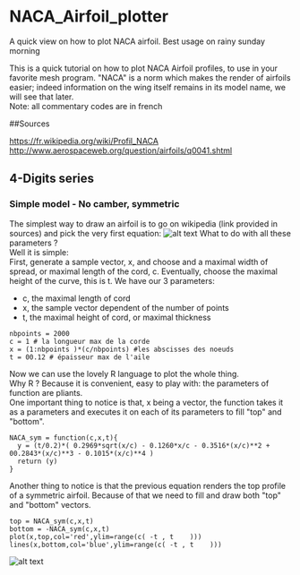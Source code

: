 # NACA_Airfoil_plotter
A quick view on how to plot NACA airfoil. Best usage on rainy sunday morning

This is a quick tutorial on how to plot NACA Airfoil profiles, to use in your favorite mesh program.
"NACA" is a norm which makes the render of airfoils easier; indeed information on the wing itself remains in its model name, we will see that later.  
Note: all commentary codes are in french

##Sources

https://fr.wikipedia.org/wiki/Profil_NACA
http://www.aerospaceweb.org/question/airfoils/q0041.shtml

## 4-Digits series
### Simple model - No camber, symmetric

The simplest way to draw an airfoil is to go on wikipedia (link provided in sources) and pick the very first equation:
![alt text](https://wikimedia.org/api/rest_v1/media/math/render/svg/3f0ceb9f31ba269f1159409d5b414d051776c668)
What to do with all these parameters ?  
Well it is simple:  
First, generate a sample vector, x, and choose and a maximal width of spread, or maximal length of the cord, c. Eventually, choose the maximal height of the curve, this is t. We have our 3 parameters:  
- c, the maximal length of cord  
- x, the sample vector dependent of the number of points  
- t, the maximal height of cord, or maximal thickness

```
nbpoints = 2000
c = 1 # la longueur max de la corde
x = (1:nbpoints )*(c/nbpoints) #les abscisses des noeuds
t = 00.12 # épaisseur max de l'aile
```

Now we can use the lovely R language to plot the whole thing.  
Why R ? Because it is convenient, easy to play with: the parameters of function are pliants.  
One important thing to notice is that, x being a vector, the function takes it as a parameters and executes it on each of its parameters to fill "top" and "bottom".  

```
NACA_sym = function(c,x,t){
  y = (t/0.2)*( 0.2969*sqrt(x/c) - 0.1260*x/c - 0.3516*(x/c)**2 + 00.2843*(x/c)**3 - 0.1015*(x/c)**4 )
  return (y)
}
```

Another thing to notice is that the previous equation renders the top profile of a symmetric airfoil. Because of that we need to fill and draw both "top" and "bottom" vectors.

```
top = NACA_sym(c,x,t)
bottom = -NACA_sym(c,x,t)
plot(x,top,col='red',ylim=range(c( -t , t    )))
lines(x,bottom,col='blue',ylim=range(c( -t , t    )))
```

![alt text](Rplot2.PNG)






